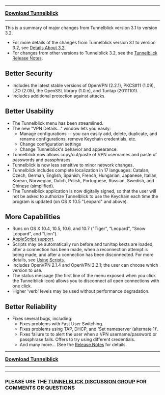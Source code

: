 
---

<font size='3'><b><a href='DownloadsEntry.md'>Download Tunnelblick</a></b></font>

---


This is a summary of major changes from Tunnelblick version 3.1 to version 3.2.
  * For more details of the changes from Tunnelblick version 3.1 to version 3.2, see [Details About 3.2](cThreeOneToThreeTwoChanges.md).
  * For changes from other versions to Tunnelblick 3.2, see the [Tunnelblick Release Notes](RlsNotes.md).

## Better Security ##
  * Includes the latest stable versions of OpenVPN (2.2.1), PKCS#11 (1.09), LZO (2.05), the OpenSSL library (1.0.e), and Tuntap (20111101).
  * Includes additional protection against attacks.

## Better Usability ##
  * The Tunnelblick menu has been streamlined.
  * The new "VPN Details…" window lets you easily:
    * Manage configurations -- you can easily add, delete, duplicate, and rename configurations, remove Keychain credentials, etc.
    * Change configuration settings
    * Change Tunnelblick's behavior and appearance.
  * Tunnelblick now allows copy/cut/paste of VPN usernames and paste of passwords and passphrases.
  * Tunnelblick is now less sensitive to minor network changes.
  * Tunnelblick includes complete localization in 17 languages: Catalan, Czech, German, English, Spanish, French, Hungarian, Japanese, Italian, Korean, Norwegian, Dutch, Polish, Portuguese, Russian, Swedish, and Chinese (simplified).
  * The Tunnelblick application is now digitally signed, so that the user will not be asked to authorize Tunnelblick to use the Keychain each time the program is updated (on OS X 10.5 "Leopard" and above).

## More Capabilities ##
  * Runs on OS X 10.4, 10.5, 10.6, and 10.7 ("Tiger", "Leopard", "Snow Leopard", and "Lion").
  * [AppleScript support](cAppleScriptSupport.md).
  * Scripts may be automatically run before and tun/tap kexts are loaded, after a connection has been made, when a reconnection attempt is being made, and after a connection has been disconnected. For more details, see [Using Scripts](cUsingScripts.md).
  * Includes OpenVPN 2.1.4 and OpenVPN 2.2.1; the user can choose which version to use.
  * The status message (the first line of the menu exposed when you click the Tunnelblick icon) allows you to disconnect all open connections with one click.
  * Higher 'verb' levels may be used without performance degradation.

## Better Reliability ##
  * Fixes several bugs, including:
    * Fixes problems with Fast User Switching.
    * Fixes problems using TAP, DHCP, and 'Set nameserver (alternate 1)'.
    * Fixes failure to to alert the user when a VPN username/password or passphrase fails. Offers to try using different credentials.
    * And many more… (See the [Release Notes](RlsNotes.md) for details.


---

<font size='3'><b><a href='DownloadsEntry.md'>Download Tunnelblick</a></b></font>

---



---


### PLEASE USE THE [TUNNELBLICK DISCUSSION GROUP](https://groups.google.com/forum/#!forum/tunnelblick-discuss) FOR COMMENTS OR QUESTIONS